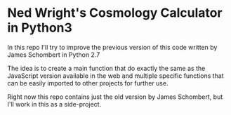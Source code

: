 # Ned Wright's Cosmology Calculator in Python3
In this repo I'll try to improve the previous version of this code written by James Schombert in Python 2.7

The idea is to create a main function that do exactly the same as the JavaScript version available in the web and multiple specific functions that can be easily imported to other projects for further use.

Right now this repo contains just the old version by James Schombert, but I'll work in this as a side-project.

